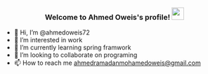 

<h3 align="center">
  Welcome to Ahmed Oweis's profile!
  <img src="https://media.giphy.com/media/hvRJCLFzcasrR4ia7z/giphy.gif" width="28">
</h3>

- 👋 Hi, I’m @ahmedoweis72
- 👀 I’m interested in work
- 🌱 I’m currently learning spring framwork
- 💞️ I’m looking to collaborate on programing
- 📫 How to reach me ahmedramadanmohamedoweis@gmail.com
  





